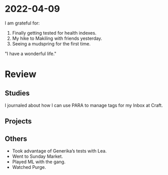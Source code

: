 # 2022-04-09

I am grateful for:

1. Finally getting tested for health indexes.
2. My hike to Makiling with friends yesterday.
3. Seeing a mudspring for the first time.

"I have a wonderful life."

# Review

## Studies

I journaled about how I can use PARA to manage tags for my Inbox at Craft.

## Projects

## Others

- Took advantage of Generika’s tests with Lea.
- Went to Sunday Market.
- Played ML with the gang.
- Watched Purge.

